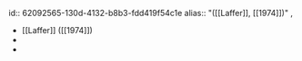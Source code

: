 id:: 62092565-130d-4132-b8b3-fdd419f54c1e
alias::  "([[Laffer]], [[1974]])" ,

- [[Laffer]] ([[1974]])
-
-